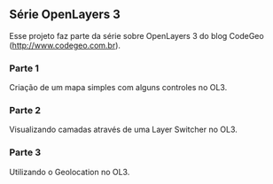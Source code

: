 ## Série OpenLayers 3

Esse projeto faz parte da série sobre OpenLayers 3 do blog CodeGeo (http://www.codegeo.com.br).

### Parte 1

Criação de um mapa simples com alguns controles no OL3.

### Parte 2

Visualizando camadas através de uma Layer Switcher no OL3.

### Parte 3

Utilizando o Geolocation no OL3.
